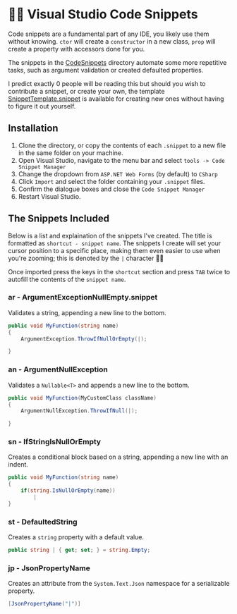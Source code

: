 # 🏃💨 Visual Studio Code Snippets

Code snippets are a fundamental part of any IDE, you likely use them without knowing. `ctor` will create a `constructor` in a new class, `prop` will create a property with accessors done for you. 

The snippets in the [CodeSnippets](https://github.com/james-gould/james-gould/tree/main/CodeSnippets) directory automate some more repetitive tasks, such as argument validation or created defaulted properties.

I predict exactly 0 people will be reading this but should you wish to contribute a snippet, or create your own, the template [SnippetTemplate.snippet](https://github.com/james-gould/james-gould/blob/main/SnippetTemplate.snippet) is available for creating new ones without having to figure it out yourself.

## Installation

1. Clone the directory, or copy the contents of each `.snippet` to a new file in the same folder on your machine.
2. Open Visual Studio, navigate to the menu bar and select `tools -> Code Snippet Manager`
3. Change the dropdown from `ASP.NET Web Forms` (by default) to `CSharp`
4. Click `Import` and select the folder containing your `.snippet` files.
5. Confirm the dialogue boxes and close the `Code Snippet Manager`
6. Restart Visual Studio.

## The Snippets Included

Below is a list and explaination of the snippets I've created. The title is formatted as `shortcut - snippet name`. The snippets I create will set your cursor position to a specific place, making them even easier to use when you're zooming; this is denoted by the `|` character 🏃💨

Once imported press the keys in the `shortcut` section and press `TAB` twice to autofill the contents of the `snippet name`.

### ar - ArgumentExceptionNullEmpty.snippet 

Validates a string, appending a new line to the bottom.

```cs
public void MyFunction(string name)
{
    ArgumentException.ThrowIfNullOrEmpty(|);

}
```

### an - ArgumentNullException

Validates a `Nullable<T>` and appends a new line to the bottom.

```cs
public void MyFunction(MyCustomClass className)
{
    ArgumentNullException.ThrowIfNull(|);

}
```

### sn - IfStringIsNullOrEmpty

Creates a conditional block based on a string, appending a new line with an indent.

```cs
public void MyFunction(string name)
{
    if(string.IsNullOrEmpty(name))
        |
}
```

### st - DefaultedString

Creates a `string` property with a default value.

```cs
public string | { get; set; } = string.Empty;
```

### jp - JsonPropertyName

Creates an attribute from the `System.Text.Json` namespace for a serializable property.

```cs
[JsonPropertyName("|")]
```